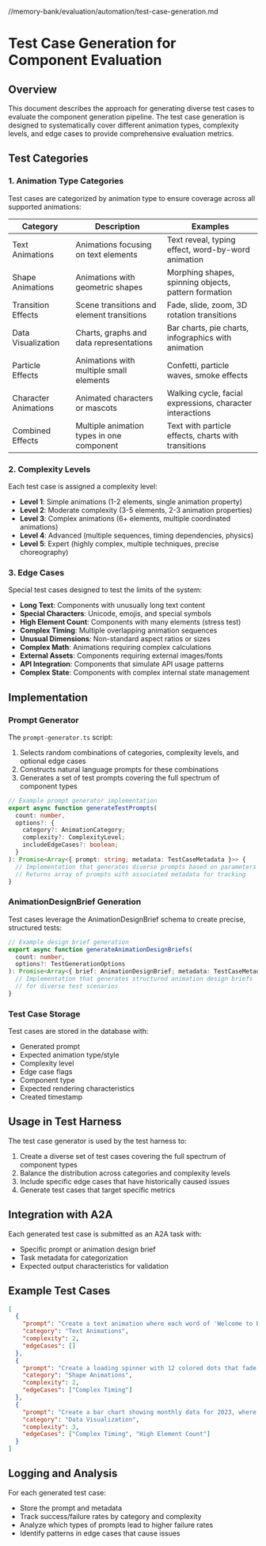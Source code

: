 //memory-bank/evaluation/automation/test-case-generation.md

# Test Case Generation for Component Evaluation

## Overview

This document describes the approach for generating diverse test cases to evaluate the component generation pipeline. The test case generation is designed to systematically cover different animation types, complexity levels, and edge cases to provide comprehensive evaluation metrics.

## Test Categories

### 1. Animation Type Categories

Test cases are categorized by animation type to ensure coverage across all supported animations:

| Category | Description | Examples |
|----------|-------------|----------|
| Text Animations | Animations focusing on text elements | Text reveal, typing effect, word-by-word animation |
| Shape Animations | Animations with geometric shapes | Morphing shapes, spinning objects, pattern formation |
| Transition Effects | Scene transitions and element transitions | Fade, slide, zoom, 3D rotation transitions |
| Data Visualization | Charts, graphs and data representations | Bar charts, pie charts, infographics with animation |
| Particle Effects | Animations with multiple small elements | Confetti, particle waves, smoke effects |
| Character Animations | Animated characters or mascots | Walking cycle, facial expressions, character interactions |
| Combined Effects | Multiple animation types in one component | Text with particle effects, charts with transitions |

### 2. Complexity Levels

Each test case is assigned a complexity level:

- **Level 1**: Simple animations (1-2 elements, single animation property)
- **Level 2**: Moderate complexity (3-5 elements, 2-3 animation properties)
- **Level 3**: Complex animations (6+ elements, multiple coordinated animations)
- **Level 4**: Advanced (multiple sequences, timing dependencies, physics)
- **Level 5**: Expert (highly complex, multiple techniques, precise choreography)

### 3. Edge Cases

Special test cases designed to test the limits of the system:

- **Long Text**: Components with unusually long text content
- **Special Characters**: Unicode, emojis, and special symbols
- **High Element Count**: Components with many elements (stress test)
- **Complex Timing**: Multiple overlapping animation sequences
- **Unusual Dimensions**: Non-standard aspect ratios or sizes
- **Complex Math**: Animations requiring complex calculations
- **External Assets**: Components requiring external images/fonts
- **API Integration**: Components that simulate API usage patterns
- **Complex State**: Components with complex internal state management

## Implementation

### Prompt Generator

The `prompt-generator.ts` script:

1. Selects random combinations of categories, complexity levels, and optional edge cases
2. Constructs natural language prompts for these combinations
3. Generates a set of test prompts covering the full spectrum of component types

```typescript
// Example prompt generator implementation
export async function generateTestPrompts(
  count: number,
  options?: {
    category?: AnimationCategory;
    complexity?: ComplexityLevel;
    includeEdgeCases?: boolean;
  }
): Promise<Array<{ prompt: string; metadata: TestCaseMetadata }>> {
  // Implementation that generates diverse prompts based on parameters
  // Returns array of prompts with associated metadata for tracking
}
```

### AnimationDesignBrief Generation

Test cases leverage the AnimationDesignBrief schema to create precise, structured tests:

```typescript
// Example design brief generation
export async function generateAnimationDesignBriefs(
  count: number,
  options?: TestGenerationOptions
): Promise<Array<{ brief: AnimationDesignBrief; metadata: TestCaseMetadata }>> {
  // Implementation that generates structured animation design briefs
  // for diverse test scenarios
}
```

### Test Case Storage

Test cases are stored in the database with:
- Generated prompt
- Expected animation type/style
- Complexity level
- Edge case flags
- Component type
- Expected rendering characteristics
- Created timestamp

## Usage in Test Harness

The test case generator is used by the test harness to:

1. Create a diverse set of test cases covering the full spectrum of component types
2. Balance the distribution across categories and complexity levels
3. Include specific edge cases that have historically caused issues
4. Generate test cases that target specific metrics

## Integration with A2A

Each generated test case is submitted as an A2A task with:
- Specific prompt or animation design brief
- Task metadata for categorization
- Expected output characteristics for validation

## Example Test Cases

```json
[
  {
    "prompt": "Create a text animation where each word of 'Welcome to Bazaar-Vid' flies in from different directions and assembles in the center",
    "category": "Text Animations",
    "complexity": 2,
    "edgeCases": []
  },
  {
    "prompt": "Create a loading spinner with 12 colored dots that fade in and out in sequence around a circle",
    "category": "Shape Animations",
    "complexity": 2,
    "edgeCases": ["Complex Timing"]
  },
  {
    "prompt": "Create a bar chart showing monthly data for 2023, where each bar grows from the bottom with a bouncing effect. Include labels that fade in after each bar appears.",
    "category": "Data Visualization",
    "complexity": 3,
    "edgeCases": ["Complex Timing", "High Element Count"]
  }
]
```

## Logging and Analysis

For each generated test case:
- Store the prompt and metadata
- Track success/failure rates by category and complexity
- Analyze which types of prompts lead to higher failure rates
- Identify patterns in edge cases that cause issues
